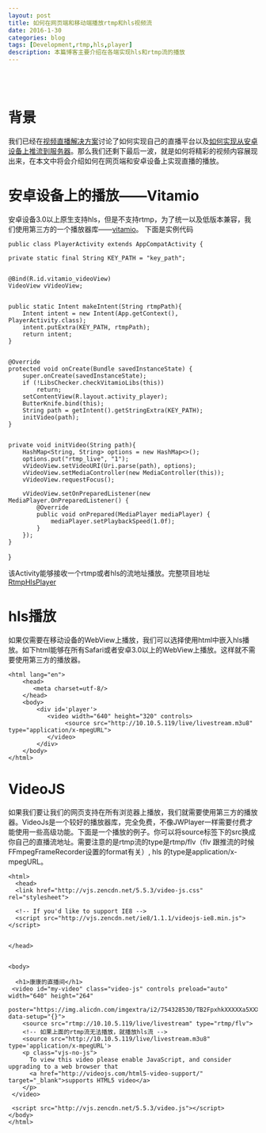 ```yaml
---
layout: post
title: 如何在网页端和移动端播放rtmp和hls视频流
date: 2016-1-30
categories: blog
tags: [Development,rtmp,hls,player]
description: 本篇博客主要介绍在各端实现hls和rtmp流的播放
---
```

<br/>
<br/>

# 背景
我们已经在[视频直播解决方案](http://sixwolf.net/2016/01/29/%E7%9B%B4%E6%92%AD%E8%A7%A3%E5%86%B3%E6%96%B9%E6%A1%88-%E6%90%AD%E5%BB%BA%E4%BD%A0%E8%87%AA%E5%B7%B1%E7%9A%84%E7%9B%B4%E6%92%AD%E5%B9%B3%E5%8F%B0/)讨论了如何实现自己的直播平台以及[如何实现从安卓设备上推流到服务器](http://sixwolf.net/2016/01/30/Android%E4%BD%BF%E7%94%A8FFMpeg%E5%AE%9E%E7%8E%B0%E6%8E%A8%E9%80%81%E8%A7%86%E9%A2%91%E7%9B%B4%E6%92%AD%E6%B5%81%E5%88%B0%E6%9C%8D%E5%8A%A1%E5%99%A8/)。那么我们还剩下最后一波，就是如何将精彩的视频内容展现出来，在本文中将会介绍如何在网页端和安卓设备上实现直播的播放。

# 安卓设备上的播放——Vitamio
安卓设备3.0以上原生支持hls，但是不支持rtmp，为了统一以及低版本兼容，我们使用第三方的一个播放器库——[vitamio](https://github.com/yixia/VitamioBundle)。
下面是实例代码


    public class PlayerActivity extends AppCompatActivity {

    private static final String KEY_PATH = "key_path";


    @Bind(R.id.vitamio_videoView)
    VideoView vVideoView;


    public static Intent makeIntent(String rtmpPath){
        Intent intent = new Intent(App.getContext(), PlayerActivity.class);
        intent.putExtra(KEY_PATH, rtmpPath);
        return intent;
    }


    @Override
    protected void onCreate(Bundle savedInstanceState) {
        super.onCreate(savedInstanceState);
        if (!LibsChecker.checkVitamioLibs(this))
            return;
        setContentView(R.layout.activity_player);
        ButterKnife.bind(this);
        String path = getIntent().getStringExtra(KEY_PATH);
        initVideo(path);
    }


    private void initVideo(String path){
        HashMap<String, String> options = new HashMap<>();
        options.put("rtmp_live", "1");
        vVideoView.setVideoURI(Uri.parse(path), options);
        vVideoView.setMediaController(new MediaController(this));
        vVideoView.requestFocus();

        vVideoView.setOnPreparedListener(new MediaPlayer.OnPreparedListener() {
            @Override
            public void onPrepared(MediaPlayer mediaPlayer) {
                mediaPlayer.setPlaybackSpeed(1.0f);
            }
        });
    }
}

该Activity能够接收一个rtmp或者hls的流地址播放。完整项目地址 [RtmpHlsPlayer](https://github.com/beautifulSoup/RtmpHlsPlayer/tree/master)


# hls播放
如果仅需要在移动设备的WebView上播放，我们可以选择使用html中嵌入hls播放。如下html能够在所有Safari或者安卓3.0以上的WebView上播放。这样就不需要使用第三方的播放器。

    <html lang="en">
        <head>
           <meta charset=utf-8/>
        </head>
        <body>
            <div id='player'>
               <video width="640" height="320" controls>
                    <source src="http://10.10.5.119/live/livestream.m3u8" type="application/x-mpegURL">
               </video>
            </div>
        </body>
    </html>
    
# VideoJS
如果我们要让我们的网页支持在所有浏览器上播放，我们就需要使用第三方的播放器。VideoJs是一个较好的播放器库，完全免费，不像JWPlayer一样需要付费才能使用一些高级功能。下面是一个播放的例子。你可以将source标签下的src换成你自己的直播流地址。需要注意的是rtmp流的type是rtmp/flv（flv 跟推流的时候FFmpegFrameRecorder设置的format有关）, hls 的type是application/x-mpegURL。
    
    <html>
      <head>
      <link href="http://vjs.zencdn.net/5.5.3/video-js.css" rel="stylesheet">

      <!-- If you'd like to support IE8 -->
      <script src="http://vjs.zencdn.net/ie8/1.1.1/videojs-ie8.min.js"></script>


    </head>


    <body>

      <h1>康康的直播间</h1>
     <video id="my-video" class="video-js" controls preload="auto" width="640" height="264"
     poster="https://img.alicdn.com/imgextra/i2/754328530/TB2FpxhkXXXXXa5XXXXXXXXXXXX_!!754328530.jpg" data-setup="{}">
        <source src="rtmp://10.10.5.119/live/livestream" type="rtmp/flv">
        <!-- 如果上面的rtmp流无法播放，就播放hls流 -->
        <source src="http://10.10.5.119/live/livestream.m3u8" type='application/x-mpegURL'>
        <p class="vjs-no-js">
          To view this video please enable JavaScript, and consider upgrading to a web browser that
          <a href="http://videojs.com/html5-video-support/" target="_blank">supports HTML5 video</a>
        </p>
     </video>

     <script src="http://vjs.zencdn.net/5.5.3/video.js"></script>
    </body>
    </html>


